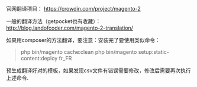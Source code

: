 官网翻译项目： https://crowdin.com/project/magento-2

一般的翻译方法（getpocket也有收藏）： http://blog.landofcoder.com/magento-2-translation/

如果用composer的方法翻译，要注意：安装完了要使用类似命令：

> php bin/magento cache:clean php bin/magento setup:static-content:deploy fr_FR

预生成翻译好对的模板，如果发现csv文件有错误需要修改，修改后需要再次执行上述命令.